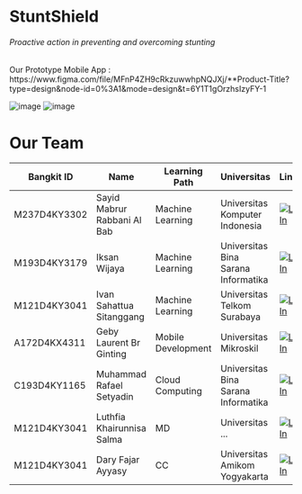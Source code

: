 <h1>StuntShield</h1>
<h6>Proactive action in preventing and overcoming stunting</h6>

<span>
Our Prototype Mobile App : https://www.figma.com/file/MFnP4ZH9cRkzuwwhpNQJXj/**Product-Title?type=design&node-id=0%3A1&mode=design&t=6Y1T1gOrzhsIzyFY-1  
</span>

![image](https://github.com/StuntShield/.github/assets/139939823/e91f0dc0-947b-43c3-adb0-ba32581adbf7)
![image](https://github.com/StuntShield/.github/assets/139939823/5ee26e58-e991-4667-a4f0-7cae7be0be10)

<h1>Our Team</h1>


|Bangkit ID|Name|Learning Path|Universitas|LinkedIn
|--|--|--|--|--
|M237D4KY3302|Sayid Mabrur Rabbani Al Bab|Machine Learning|Universitas Komputer Indonesia|[![LinkedIn](https://img.shields.io/badge/linkedin-%230077B5.svg?style=for-the-badge&logo=linkedin&logoColor=white)](https://www.linkedin.com/in/sayid-mabrur-r-553174191/)|
|M193D4KY3179|Iksan Wijaya|Machine Learning|Universitas Bina Sarana Informatika|[![LinkedIn](https://img.shields.io/badge/linkedin-%230077B5.svg?style=for-the-badge&logo=linkedin&logoColor=white)]((https://www.linkedin.com/in/iksan-wijaya-0616662b3/))|
|M121D4KY3041|Ivan Sahattua Sitanggang|Machine Learning|Universitas Telkom Surabaya|[![LinkedIn](https://img.shields.io/badge/linkedin-%230077B5.svg?style=for-the-badge&logo=linkedin&logoColor=white)](https://www.linkedin.com/in/ivan-sitanggang-/)|
|A172D4KX4311|Geby Laurent Br Ginting|Mobile Development|Universitas Mikroskil|[![LinkedIn](https://img.shields.io/badge/linkedin-%230077B5.svg?style=for-the-badge&logo=linkedin&logoColor=white)](https://www.linkedin.com/in/geby-ginting/)|
|C193D4KY1165|Muhammad Rafael Setyadin|Cloud Computing|Universitas Bina Sarana Informatika|[![LinkedIn](https://img.shields.io/badge/linkedin-%230077B5.svg?style=for-the-badge&logo=linkedin&logoColor=white)](https://www.linkedin.com/in/rafaelsetyadin/)|
|M121D4KY3041|Luthfia Khairunnisa Salma|MD|Universitas ...|[![LinkedIn](https://img.shields.io/badge/linkedin-%230077B5.svg?style=for-the-badge&logo=linkedin&logoColor=white)](https://www.linkedin.com/in/ivan-sitanggang-/)|
|M121D4KY3041|Dary Fajar Ayyasy|CC|Universitas Amikom Yogyakarta|[![LinkedIn](https://img.shields.io/badge/linkedin-%230077B5.svg?style=for-the-badge&logo=linkedin&logoColor=white)](https://www.linkedin.com/in/ivan-sitanggang-/)|
